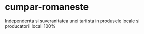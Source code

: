 # cumpar-romaneste
Independenta si suveranitatea unei tari sta in produsele locale si producatorii locali 100%
